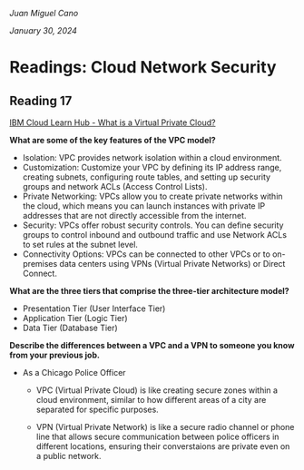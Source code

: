 *Juan Miguel Cano*

*January 30, 2024*

# Readings: Cloud Network Security

## Reading 17
[IBM Cloud Learn Hub - What is a Virtual Private Cloud?](https://www.ibm.com/cloud/learn/vpc)

**What are some of the key features of the VPC model?**
- Isolation: VPC provides network isolation within a cloud environment.
- Customization: Customize your VPC by defining its IP address range, creating subnets, configuring route tables, and setting up security groups and network ACLs (Access Control Lists).
- Private Networking: VPCs allow you to create private networks within the cloud, which means you can launch instances with private IP addresses that are not directly accessible from the internet.
- Security: VPCs offer robust security controls. You can define security groups to control inbound and outbound traffic and use Network ACLs to set rules at the subnet level.
- Connectivity Options: VPCs can be connected to other VPCs or to on-premises data centers using VPNs (Virtual Private Networks) or Direct Connect.

**What are the three tiers that comprise the three-tier architecture model?**
- Presentation Tier (User Interface Tier)
- Application Tier (Logic Tier)
- Data Tier (Database Tier)

**Describe the differences between a VPC and a VPN to someone you know from your previous job.**
- As a Chicago Police Officer
    - VPC (Virtual Private Cloud) is like creating secure zones within a cloud environment, similar to how different areas of a city are separated for specific purposes.

    - VPN (Virtual Private Network) is like a secure radio channel or phone line that allows secure communication between police officers in different locations, ensuring their converstaions are private even on a public network.